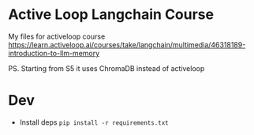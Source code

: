 Active Loop Langchain Course
===

My files for activeloop course https://learn.activeloop.ai/courses/take/langchain/multimedia/46318189-introduction-to-llm-memory

PS. Starting from S5 it uses ChromaDB instead of activeloop


# Dev

- Install deps `pip install -r requirements.txt`
